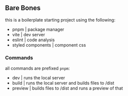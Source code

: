 ## Bare Bones

this is a boilerplate starting project using the following:

- pnpm | package manager
- vite | dev server
- eslint | code analysis
- styled components | component css

### Commands
all commands are prefixed `pnpm`:
- dev | runs the local server
- build | runs the local server and builds files to /dist
- preview | builds files to /dist and runs a preview of that